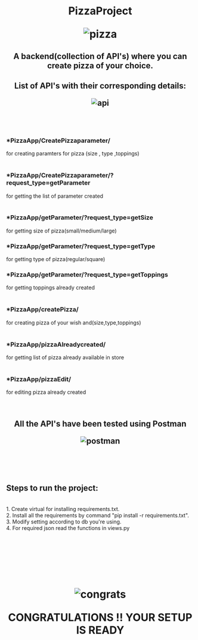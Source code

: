 <p>
 <h1  align = center>
  PizzaProject

  ![pizza](https://image.flaticon.com/icons/png/128/706/706934.png)
 </h1>
<h2  align = center> A backend(collection of API's) where you can create pizza of your choice.</h2>
</p>

<h2 align = center>List of API's with their corresponding details:

![api](https://image.flaticon.com/icons/png/128/439/439163.png)
</h2>

<p align= center>
<br>
<br>
<h3>*PizzaApp/CreatePizzaparameter/</h3>

for creating paramters for pizza 
(size , type ,toppings)
<br>
<br>
<h3>*PizzaApp/CreatePizzaparameter/?request_type=getParameter</h3>

for getting the list of parameter created
<br>
<br>
<h3>*PizzaApp/getParameter/?request_type=getSize</h3>

for getting size of pizza(small/medium/large)
<br>
<h3>*PizzaApp/getParameter/?request_type=getType</h3>

for getting type of pizza(regular/square)
<br>
<h3>*PizzaApp/getParameter/?request_type=getToppings</h3>

for getting toppings already created
<br>
<br>
<h3>*PizzaApp/createPizza/</h3>

for creating pizza of your wish and(size,type,toppings)
<br>
<br>
<h3>*PizzaApp/pizzaAlreadycreated/</h3>
for getting list of pizza already available in store
<br>
<br>
<h3>*PizzaApp/pizzaEdit/</h3>
for editing pizza already created

<br>
<br>
<br>


<h2  align = center> All the API's have been tested using Postman

![postman](https://img.icons8.com/dusk/72/postman-api.png)
</h2>
<br>
<br><br>

<h2> Steps to run the project: </h2>
<br>
1. Create virtual for installing requirements.txt.
<br>
2. Install all the requirements by command "pip install -r requirements.txt".
<br>
3. Modify setting according to db you're using.
<br>
4. For required json read the functions in views.py
<br>
<br>
<h1 align = center>

<br>
<br>

![congrats](https://media.tenor.com/images/48d9965bbaa9eea8818bc842bc149692/tenor.gif)

CONGRATULATIONS !! YOUR SETUP IS READY


</h1>